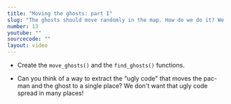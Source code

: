 ```yaml
---
title: "Moving the ghosts: part I"
slug: "The ghosts should move randomly in the map. How do we do it? We first find all the ghosts in the map, and then, randomly select a direction for them. In this video, you also see that copying and pasting code is really prone to errors!"
number: 13
youtube: ""
sourcecode: ""
layout: video
---
```


* Create the `move_ghosts()` and the `find_ghosts()` functions.

* Can you think of a way to extract the "ugly code" that moves the pac-man and the ghost to a single place? We don't want that ugly code spread in many places!





